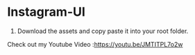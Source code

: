 # Instagram-UI

1) Download the assets and copy paste it into your root folder.

Check out my Youtube Video :https://youtu.be/JMTITPL7o2w

